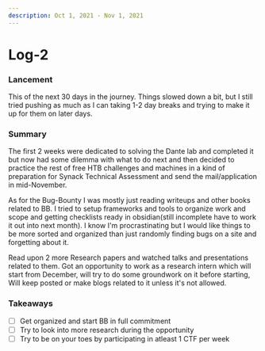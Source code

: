 ```yaml
---
description: Oct 1, 2021 - Nov 1, 2021
---
```


# Log-2

### Lancement

This of the next 30 days in the journey. Things slowed down a bit, but I still tried pushing as much as I can taking 1-2 day breaks and trying to make it up for them on later days.

### Summary

The first 2 weeks were dedicated to solving the Dante lab and completed it but now had some dilemma with what to do next and then decided to practice the rest of free HTB challenges and machines in a kind of preparation for Synack Technical Assessment and send the mail/application in mid-November.

As for the Bug-Bounty I was mostly just reading writeups and other books related to BB. I tried to setup frameworks and tools to organize work and scope and getting checklists ready in obsidian(still incomplete have to work it out into next month). I know I'm procrastinating but I would like things to be more sorted and organized than just randomly finding bugs on a site and forgetting about it.

Read upon 2 more Research papers and watched talks and presentations related to them. Got an opportunity to work as a research intern which will start from December, will try to do some groundwork on it before starting, Will keep posted or make blogs related to it unless it's not allowed.

### Takeaways

* [ ] Get organized and start BB in full commitment
* [ ] Try to look into more research during the opportunity
* [ ] Try to be on your toes by participating in atleast 1 CTF per week
